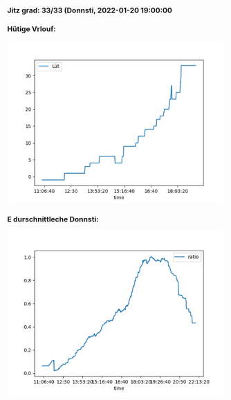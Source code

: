 ### Jitz grad: 33/33 (Donnsti, 2022-01-20 19:00:00

### Hütige Vrlouf:
![Graph](Today.png)

### E durschnittleche Donnsti:
![Graph](Donnsti.png)